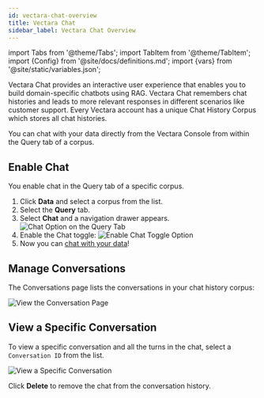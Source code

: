 ```yaml
---
id: vectara-chat-overview
title: Vectara Chat
sidebar_label: Vectara Chat Overview
---
```


import Tabs from '@theme/Tabs';
import TabItem from '@theme/TabItem';
import {Config} from '@site/docs/definitions.md';
import {vars} from '@site/static/variables.json';

Vectara Chat provides an interactive user experience that enables you to build 
domain-specific chatbots using RAG. Vectara Chat remembers chat histories and 
leads to more relevant responses in different scenarios like customer support. 
Every Vectara account has a unique Chat History Corpus which stores all chat 
histories.

You can chat with your data directly from the Vectara Console from within the 
Query tab of a corpus.

## Enable Chat

You enable chat in the Query tab of a specific corpus.

1. Click **Data** and select a corpus from the list.
2. Select the **Query** tab.
3. Select **Chat** and a navigation drawer appears.
   ![Chat Option on the Query Tab](/img/chat_query_tab.png)
4. Enable the Chat toggle:
   ![Enable Chat Toggle Option](/img/enable_chat.png)
5. Now you can [chat with your data](/docs/console-ui/chat-with-your-data)!

## Manage Conversations

The Conversations page lists the conversations in your chat history corpus:

![View the Conversation Page](/img/view_conversations.png)

## View a Specific Conversation

To view a specific conversation and all the turns in the chat, select 
a `Conversation ID` from the list.

![View a Specific Conversation](/img/view_specific_conversation.png)

Click **Delete** to remove the chat from the conversation history.